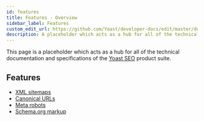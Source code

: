 ```yaml
---
id: features
title: Features - Overview
sidebar_label: Features
custom_edit_url: https://github.com/Yoast/developer-docs/edit/master/docs/features/overview.md
description: A placeholder which acts as a hub for all of the technical documentation and specifications of the Yoast SEO product suite.
---
```


This page is a placeholder which acts as a hub for all of the technical documentation and specifications of the [Yoast SEO](https://yoast.com/wordpress/plugins/seo/) product suite.
## Features
* [XML sitemaps](xml-sitemaps/overview.md)
* [Canonical URLs](canonical-urls/overview.md)
* [Meta robots](meta-robots/overview.md)
* [Schema.org markup](schema/overview.md)
